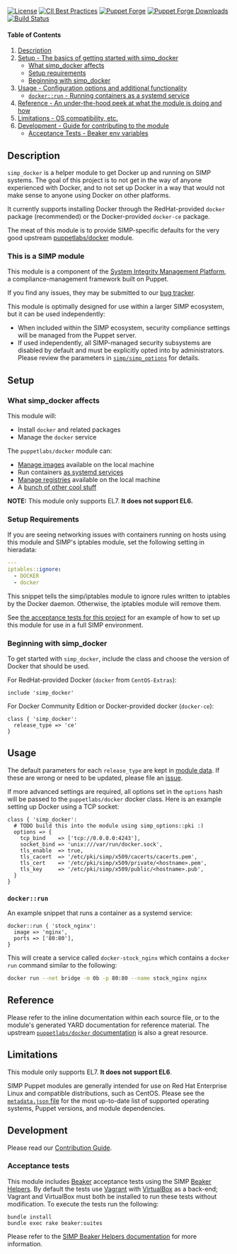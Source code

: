 [![License](https://img.shields.io/:license-apache-blue.svg)](http://www.apache.org/licenses/LICENSE-2.0.html)
[![CII Best Practices](https://bestpractices.coreinfrastructure.org/projects/73/badge)](https://bestpractices.coreinfrastructure.org/projects/73)
[![Puppet Forge](https://img.shields.io/puppetforge/v/simp/simp_docker.svg)](https://forge.puppetlabs.com/simp/simp_docker)
[![Puppet Forge Downloads](https://img.shields.io/puppetforge/dt/simp/simp_docker.svg)](https://forge.puppetlabs.com/simp/simp_docker)
[![Build Status](https://travis-ci.org/simp/pupmod-simp-simp_docker.svg)](https://travis-ci.org/simp/pupmod-simp-simp_docker)

#### Table of Contents

1. [Description](#description)
2. [Setup - The basics of getting started with simp_docker](#setup)
   * [What simp_docker affects](#what-simp_docker-affects)
   * [Setup requirements](#setup-requirements)
   * [Beginning with simp_docker](#beginning-with-simp_docker)
3. [Usage - Configuration options and additional functionality](#usage)
   * [`docker::run` - Running containers as a systemd service](#dockerrun)
4. [Reference - An under-the-hood peek at what the module is doing and how](#reference)
5. [Limitations - OS compatibility, etc.](#limitations)
6. [Development - Guide for contributing to the module](#development)
   * [Acceptance Tests - Beaker env variables](#acceptance-tests)


## Description

`simp_docker` is a helper module to get Docker up and running on SIMP systems.
The goal of this project is to not get in the way of anyone experienced with
Docker, and to not set up Docker in a way that would not make sense to anyone
using Docker on other platforms.

It currently supports installing Docker through the RedHat-provided `docker`
package (recommended) or the Docker-provided `docker-ce` package.

The meat of this module is to provide SIMP-specific defaults for the very good
upstream [puppetlabs/docker](https://github.com/puppetlabs/puppetlabs-docker)
module.


### This is a SIMP module

This module is a component of the [System Integrity Management Platform](https://simp-project.com),
a compliance-management framework built on Puppet.

If you find any issues, they may be submitted to our [bug
tracker](https://simp-project.atlassian.net/).

This module is optimally designed for use within a larger SIMP ecosystem, but
it can be used independently:

 * When included within the SIMP ecosystem, security compliance settings will
   be managed from the Puppet server.
 * If used independently, all SIMP-managed security subsystems are disabled by
   default and must be explicitly opted into by administrators.  Please review
   the parameters in
   [`simp/simp_options`](https://github.com/simp/pupmod-simp-simp_options) for
   details.


## Setup


### What simp_docker affects

This module will:
  * Install `docker` and related packages
  * Manage the `docker` service

The `puppetlabs/docker` module can:
  * [Manage images][1] available on the local machine
  * Run containers [as systemd services][2]
  * [Manage registries][3] available on the local machine
  * A [bunch of other cool stuff][4]

[1]: https://github.com/puppetlabs/puppetlabs-docker/tree/1.0.2#images
[2]: https://github.com/puppetlabs/puppetlabs-docker/tree/1.0.2#containers
[3]: https://github.com/puppetlabs/puppetlabs-docker/tree/1.0.2#private-registries
[4]: https://github.com/puppetlabs/puppetlabs-docker/tree/1.0.2#usage

**NOTE:** This module only supports EL7.  **It does not support EL6.**

### Setup Requirements

If you are seeing networking issues with containers running on hosts using this
module and SIMP's iptables module, set the following setting in hieradata:

```yaml
---
iptables::ignore:
  - DOCKER
  - docker
```

This snippet tells the simp/iptables module to ignore rules written to iptables
by the Docker daemon. Otherwise, the iptables module will remove them.

See [the acceptance tests for this project][5] for an example of how to set up
this module for use in a full SIMP environment.

[5]: spec/acceptance/suites/redhat/20_multi_node_spec.rb


### Beginning with simp_docker

To get started with `simp_docker`, include the class and choose the version of
Docker that should be used.

For RedHat-provided Docker (`docker` from `CentOS-Extras`):

```puppet
include 'simp_docker'
```

For Docker Community Edition or Docker-provided docker (`docker-ce`):

```puppet
class { 'simp_docker':
  release_type => 'ce'
}
```


## Usage

The default parameters for each `release_type` are kept in [module
data](data/common.yaml). If these are wrong or need to be updated, please file
an [issue](https://simp-project.atlassian.net).

If more advanced settings are required, all options set in the `options` hash
will be passed to the `puppetlabs/docker` docker class. Here is an example
setting up Docker using a TCP socket:

```puppet
class { 'simp_docker':
  # TODO build this into the module using simp_options::pki :)
  options => {
    tcp_bind    => ['tcp://0.0.0.0:4243'],
    socket_bind => 'unix:///var/run/docker.sock',
    tls_enable  => true,
    tls_cacert  => '/etc/pki/simp/x509/cacerts/cacerts.pem',
    tls_cert    => '/etc/pki/simp/x509/private/<hostname>.pem',
    tls_key     => '/etc/pki/simp/x509/public/<hostname>.pub',
  }
}
```


### `docker::run`

An example snippet that runs a container as a systemd service:

```puppet
docker::run { 'stock_nginx':
  image => 'nginx',
  ports => ['80:80'],
}
```

This will create a service called `docker-stock_nginx` which contains a
`docker run` command similar to the following:

```bash
docker run --net bridge -m 0b -p 80:80 --name stock_nginx nginx
```


## Reference

Please refer to the inline documentation within each source file, or to the
module's generated YARD documentation for reference material. The upstream
[`puppetlabs/docker` documentation][6] is also a great resource.

[6]: https://github.com/puppetlabs/puppetlabs-docker/tree/1.0.2

## Limitations

This module only supports EL7.  **It does not support EL6**.

SIMP Puppet modules are generally intended for use on Red Hat Enterprise Linux
and compatible distributions, such as CentOS. Please see the
[`metadata.json` file](./metadata.json) for the most up-to-date list of
supported operating systems, Puppet versions, and module dependencies.


## Development

Please read our [Contribution Guide](http://simp-doc.readthedocs.io/en/stable/contributors_guide/index.html).


### Acceptance tests

This module includes [Beaker](https://github.com/puppetlabs/beaker) acceptance
tests using the SIMP [Beaker Helpers](https://github.com/simp/rubygem-simp-beaker-helpers).
By default the tests use [Vagrant](https://www.vagrantup.com/) with
[VirtualBox](https://www.virtualbox.org) as a back-end; Vagrant and VirtualBox
must both be installed to run these tests without modification. To execute the
tests run the following:

```shell
bundle install
bundle exec rake beaker:suites
```

Please refer to the [SIMP Beaker Helpers documentation](https://github.com/simp/rubygem-simp-beaker-helpers/blob/master/README.md)
for more information.
